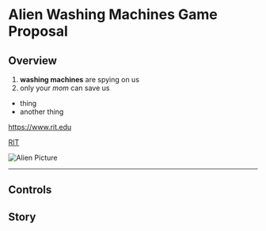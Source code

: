 # Alien Washing Machines Game Proposal

## Overview
1. **washing machines** are spying on us
1. only your *mom* can save us

- thing
- another thing

https://www.rit.edu

[RIT](https://www.rit.edu)

![Alien Picture](https://upload.wikimedia.org/wikipedia/commons/a/aa/لبيبثبقق.jpg)

<hr>

## Controls

## Story
